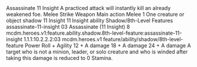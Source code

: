 <ability>
  <name>Assassinate</name>
  <cost>11 Insight</cost>
  <flavor>A practiced attack will instantly kill an already weakened foe.</flavor>
  <keywords>
    <keyword>Melee</keyword>
    <keyword>Strike</keyword>
    <keyword>Weapon</keyword>
  </keywords>
  <type>Main action</type>
  <distance>Melee 1</distance>
  <target>One creature or object</target>
  <metadata>
    <class>shadow</class>
    <cost>11 Insight</cost>
    <cost_amount>11</cost_amount>
    <cost_resource>Insight</cost_resource>
    <feature_type>ability</feature_type>
    <file_dpath>Shadow/8th-Level Features</file_dpath>
    <item_id>assassinate-11-insight</item_id>
    <item_index>03</item_index>
    <item_name>Assassinate (11 Insight)</item_name>
    <level>8</level>
    <scc>mcdm.heroes.v1:feature.ability.shadow.8th-level-feature:assassinate-11-insight</scc>
    <scdc>1.1.1:10.2.2.2:03</scdc>
    <source>mcdm.heroes.v1</source>
    <type>feature/ability/shadow/8th-level-feature</type>
  </metadata>
  <effects>
    <effect type="roll">
      <roll>Power Roll + Agility</roll>
      <t1>12 + A damage</t1>
      <t2>18 + A damage</t2>
      <t3>24 + A damage</t3>
    </effect>
    <effect type="mundane">A target who is not a minion, leader, or solo creature and who is winded after taking this damage is reduced to 0 Stamina.</effect>
  </effects>
</ability>
